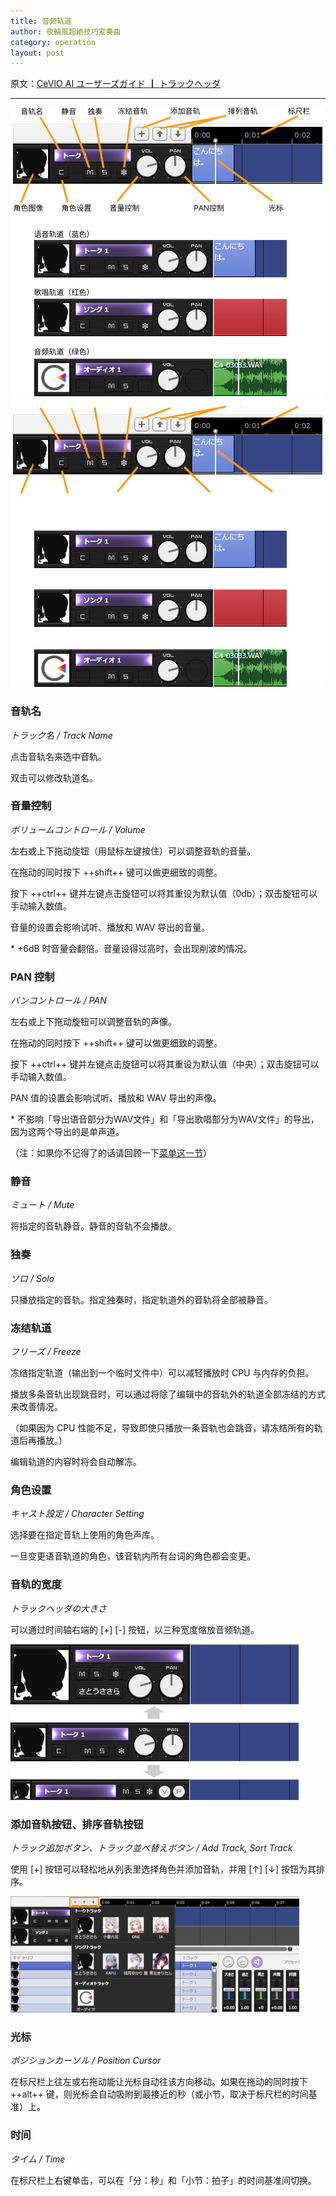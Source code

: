 ```yaml
---
title: 音频轨道
author: 夜輪風超絶技巧変奏曲
category: operation
layout: post
---
```

原文：[CeVIO AI ユーザーズガイド ┃ トラックヘッダ](https://cevio.jp/guide/cevio_ai/operation/trackhead/)

---

![track head](images/trackhead_1.png#only-light)
![track head](images/trackhead_1_dark.png#only-dark)

### 音轨名

*トラック名 / Track Name*

点击音轨名来选中音轨。

双击可以修改轨道名。

### 音量控制

*ボリュームコントロール / Volume*

左右或上下拖动旋钮（用鼠标左键按住）可以调整音轨的音量。

在拖动的同时按下 ++shift++ 键可以做更细致的调整。

按下 ++ctrl++ 键并左键点击旋钮可以将其重设为默认值（0db）；双击旋钮可以手动输入数值。

音量的设置会影响试听、播放和 WAV 导出的音量。

\* +6dB 时音量会翻倍。音量设得过高时，会出现削波的情况。

### PAN 控制

*パンコントロール / PAN*

左右或上下拖动旋钮可以调整音轨的声像。

在拖动的同时按下 ++shift++ 键可以做更细致的调整。

按下 ++ctrl++ 键并左键点击旋钮可以将其重设为默认值（中央）；双击旋钮可以手动输入数值。

PAN 值的设置会影响试听、播放和 WAV 导出的声像。

\* 不影响「导出语音部分为WAV文件」和「导出歌唱部分为WAV文件」的导出，因为这两个导出的是单声道。

（注：如果你不记得了的话请回顾一下[菜单这一节](../menu#wav_1)）

### 静音

*ミュート / Mute*

将指定的音轨静音。静音的音轨不会播放。

### 独奏

*ソロ / Solo*

只播放指定的音轨。指定独奏时，指定轨道外的音轨将全部被静音。

### 冻结轨道

*フリーズ / Freeze*

冻结指定轨道（输出到一个临时文件中）可以减轻播放时 CPU 与内存的负担。

播放多条音轨出现跳音时，可以通过将除了编辑中的音轨外的轨道全部冻结的方式来改善情况。

（如果因为 CPU 性能不足，导致即使只播放一条音轨也会跳音，请冻结所有的轨道后再播放。）

编辑轨道的内容时将会自动解冻。

### 角色设置

*キャスト設定 / Character Setting*

选择要在指定音轨上使用的角色声库。

一旦变更语音轨道的角色，该音轨内所有台词的角色都会变更。

### 音轨的宽度

*トラックヘッダの大きさ*

可以通过时间轴右端的 [+] [-] 按钮，以三种宽度缩放音频轨道。

![track head zoom](images/trackhead_2.png)

### 添加音轨按钮、排序音轨按钮

*トラック追加ボタン、トラック並べ替えボタン / Add Track, Sort Track*

使用 [+] 按钮可以轻松地从列表里选择角色并添加音轨，并用 [↑] [↓] 按钮为其排序。

![cast list](images/trackhead_3.png)

### 光标

*ポジションカーソル / Position Cursor*

在标尺栏上往左或右拖动能让光标自动往该方向移动。如果在拖动的同时按下 ++alt++ 键，则光标会自动吸附到最接近的秒（或小节，取决于标尺栏的时间基准）上。

### 时间

*タイム / Time*

在标尺栏上右键单击，可以在「分：秒」和「小节：拍子」的时间基准间切换。
